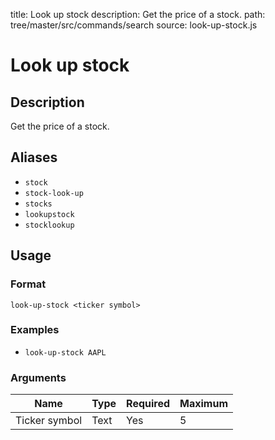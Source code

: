 title: Look up stock
description: Get the price of a stock.
path: tree/master/src/commands/search
source: look-up-stock.js

# Look up stock

## Description

Get the price of a stock.

## Aliases

* `stock`
* `stock-look-up`
* `stocks`
* `lookupstock`
* `stocklookup`

## Usage

### Format

`look-up-stock <ticker symbol>`

### Examples

* `look-up-stock AAPL`

### Arguments

| Name          | Type   | Required | Maximum |
|---------------|--------|----------|---------|
| Ticker symbol | Text   | Yes      | 5       |

